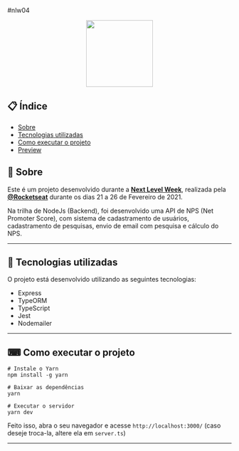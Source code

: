 #nlw04
<p align="center">
  <img src="https://ik.imagekit.io/uafxvegvbr1/nlwgithub_IwfcyXWsk.png" width="150" >
</p>

<div align="center">

</div>

## 📋 Índice

- [Sobre](#-Sobre)
- [Tecnologias utilizadas](#-Tecnologias-utilizadas)
- [Como executar o projeto](#-Como-executar-o-projeto)
- [Preview](#-Preview)


## 📖 Sobre 

Este é um projeto desenvolvido durante a **[Next Level Week](https://nextlevelweek.com/)**, realizada pela **[@Rocketseat](https://github.com/Rocketseat)** durante os dias 21 a 26 de Fevereiro de 2021.

Na trilha de NodeJs (Backend), foi desenvolvido uma API de NPS (Net Promoter Score), com sistema de cadastramento de usuários, cadastramento de pesquisas, envio de email com pesquisa e cálculo do NPS.

--- 

## 🚀 Tecnologias utilizadas

O projeto está desenvolvido utilizando as seguintes tecnologias:

- Express
- TypeORM
- TypeScript
- Jest 
- Nodemailer 

--- 

## ⌨ Como executar o projeto

```
# Instale o Yarn
npm install -g yarn

# Baixar as dependências
yarn

# Executar o servidor
yarn dev
```

Feito isso, abra o seu navegador e acesse `http://localhost:3000/` (caso deseje troca-la, altere ela em `server.ts`)

---
